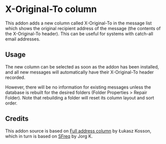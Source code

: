 # X-Original-To column
This addon adds a new column called X-Original-To in the message list which shows the original recipient address of the message (the contents of the X-Original-To header).
This can be useful for systems with catch-all email addresses.

## Usage
The new column can be selected as soon as the addon has been installed, and all new messages will automatically have their X-Original-To header recorded.

However, there will be no information for existing messages unless the database is rebuilt for the desired folders (Folder Properties > Repair Folder).
Note that rebuilding a folder will reset its column layout and sort order.

## Credits
This addon source is based on [Full address column](https://github.com/lkosson/full-address-column/) by Łukasz Kosson, which in turn is based on [SFreq](https://addons.thunderbird.net/en-us/thunderbird/addon/sender-frequency/) by Jorg K.

